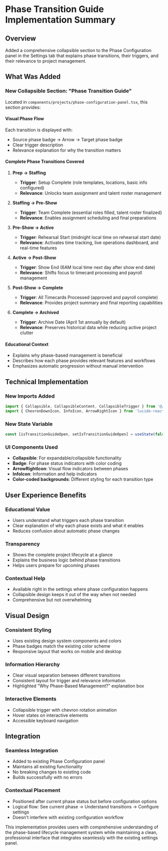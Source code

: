 # Phase Transition Guide Implementation Summary

## Overview
Added a comprehensive collapsible section to the Phase Configuration panel in the Settings tab that explains phase transitions, their triggers, and their relevance to project management.

## What Was Added

### New Collapsible Section: "Phase Transition Guide"
Located in `components/projects/phase-configuration-panel.tsx`, this section provides:

#### **Visual Phase Flow**
Each transition is displayed with:
- Source phase badge → Arrow → Target phase badge
- Clear trigger description
- Relevance explanation for why the transition matters

#### **Complete Phase Transitions Covered**

1. **Prep → Staffing**
   - **Trigger**: Setup Complete (role templates, locations, basic info configured)
   - **Relevance**: Unlocks team assignment and talent roster management

2. **Staffing → Pre-Show**
   - **Trigger**: Team Complete (essential roles filled, talent roster finalized)
   - **Relevance**: Enables assignment scheduling and final preparations

3. **Pre-Show → Active**
   - **Trigger**: Rehearsal Start (midnight local time on rehearsal start date)
   - **Relevance**: Activates time tracking, live operations dashboard, and real-time features

4. **Active → Post-Show**
   - **Trigger**: Show End (6AM local time next day after show end date)
   - **Relevance**: Shifts focus to timecard processing and payroll management

5. **Post-Show → Complete**
   - **Trigger**: All Timecards Processed (approved and payroll complete)
   - **Relevance**: Provides project summary and final reporting capabilities

6. **Complete → Archived**
   - **Trigger**: Archive Date (April 1st annually by default)
   - **Relevance**: Preserves historical data while reducing active project clutter

#### **Educational Context**
- Explains why phase-based management is beneficial
- Describes how each phase provides relevant features and workflows
- Emphasizes automatic progression without manual intervention

## Technical Implementation

### New Imports Added
```typescript
import { Collapsible, CollapsibleContent, CollapsibleTrigger } from '@/components/ui/collapsible'
import { ChevronDownIcon, InfoIcon, ArrowRightIcon } from 'lucide-react'
```

### New State Variable
```typescript
const [isTransitionGuideOpen, setIsTransitionGuideOpen] = useState(false)
```

### UI Components Used
- **Collapsible**: For expandable/collapsible functionality
- **Badge**: For phase status indicators with color coding
- **ArrowRightIcon**: Visual flow indicators between phases
- **InfoIcon**: Information and help indicators
- **Color-coded backgrounds**: Different styling for each transition type

## User Experience Benefits

### **Educational Value**
- Users understand what triggers each phase transition
- Clear explanation of why each phase exists and what it enables
- Reduces confusion about automatic phase changes

### **Transparency**
- Shows the complete project lifecycle at a glance
- Explains the business logic behind phase transitions
- Helps users prepare for upcoming phases

### **Contextual Help**
- Available right in the settings where phase configuration happens
- Collapsible design keeps it out of the way when not needed
- Comprehensive but not overwhelming

## Visual Design

### **Consistent Styling**
- Uses existing design system components and colors
- Phase badges match the existing color scheme
- Responsive layout that works on mobile and desktop

### **Information Hierarchy**
- Clear visual separation between different transitions
- Consistent layout for trigger and relevance information
- Highlighted "Why Phase-Based Management?" explanation box

### **Interactive Elements**
- Collapsible trigger with chevron rotation animation
- Hover states on interactive elements
- Accessible keyboard navigation

## Integration

### **Seamless Integration**
- Added to existing Phase Configuration panel
- Maintains all existing functionality
- No breaking changes to existing code
- Builds successfully with no errors

### **Contextual Placement**
- Positioned after current phase status but before configuration options
- Logical flow: See current phase → Understand transitions → Configure settings
- Doesn't interfere with existing configuration workflow

This implementation provides users with comprehensive understanding of the phase-based lifecycle management system while maintaining a clean, professional interface that integrates seamlessly with the existing settings panel.
